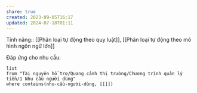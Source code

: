 ```yaml
---
share: true
created: 2023-09-05T16:17
updated: 2024-07-18T01:11
---
```

Tính năng:: [[Phân loại tự động theo quy luật]], [[Phân loại tự động theo mô hình ngôn ngữ lớn]]

Đáp ứng cho nhu cầu:
```dataview
list
from "Tài nguyên hỗ trợ/Quang cảnh thị trường/Chương trình quản lý tiền/1 Nhu cầu người dùng" 
where contains(nhu-cầu-người-dùng, [[]])
```